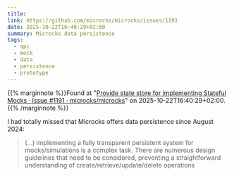 ```yaml
---
title:
link: https://github.com/microcks/microcks/issues/1191
date: 2025-10-22T16:40:29+02:00
summary: Microcks data persistence
tags:
  - api
  - mock
  - data
  - persistence
  - prototype
---
```

{{% marginnote %}}Found at "[Provide state store for implementing Stateful Mocks · Issue #1191 · microcks/microcks](https://web.archive.org/web/20251022164029/https://github.com/microcks/microcks/issues/1191)" on 2025-10-22T16:40:29+02:00.{{% /marginnote %}}

I had totally missed that Microcks offers data persistence since August 2024:

> (...) implementing a fully transparent persistent system for mocks/simulations is a complex task. There are numerous design guidelines that need to be considered, preventing a straightforward understanding of create/retrieve/update/delete operations
